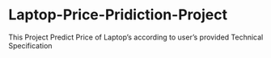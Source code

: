 # Laptop-Price-Pridiction-Project
This Project Predict Price of Laptop’s according to user’s provided Technical Specification
